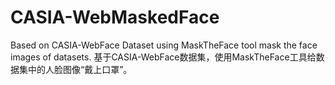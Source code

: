 # CASIA-WebMaskedFace
Based on CASIA-WebFace Dataset using MaskTheFace tool mask the face images of datasets.
基于CASIA-WebFace数据集，使用MaskTheFace工具给数据集中的人脸图像“戴上口罩”。
